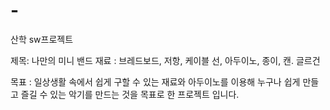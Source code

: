 # -
산학 sw프로젝트

제목: 나만의 미니 밴드
재료 : 브레드보드, 저항, 케이블 선, 아두이노, 종이, 캔. 글르건

목표 : 일상생활 속에서 쉽게 구할 수 있는 재료와 아두이노를 이용해 누구나 쉽게 만들고 즐길 수 있는 악기를 만드는 것을 목표로 한 프로젝트 입니다.
